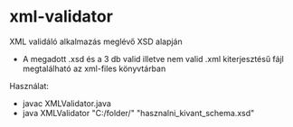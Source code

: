# xml-validator

XML validáló alkalmazás meglévő XSD alapján

- A megadott .xsd és a 3 db valid illetve nem valid .xml kiterjesztésű fájl megtalálható az xml-files könyvtárban

Használat:
- javac XMLValidator.java
- java XMLValidator "C:/folder/" "hasznalni_kivant_schema.xsd"
